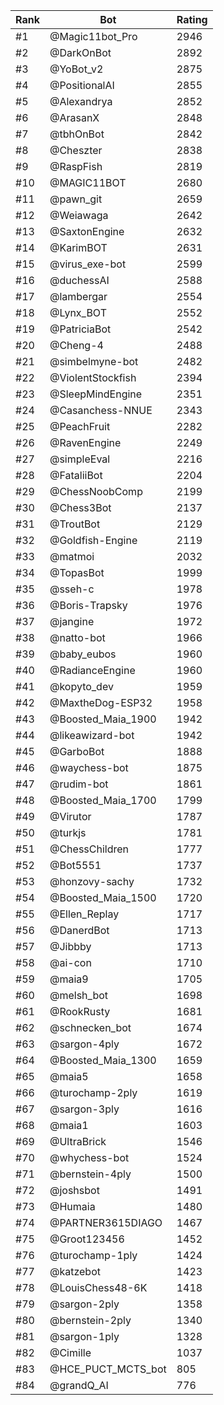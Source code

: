 Rank|Bot|Rating
---|---|---
#1|@Magic11bot_Pro|2946
#2|@DarkOnBot|2892
#3|@YoBot_v2|2875
#4|@PositionalAI|2855
#5|@Alexandrya|2852
#6|@ArasanX|2848
#7|@tbhOnBot|2842
#8|@Cheszter|2838
#9|@RaspFish|2819
#10|@MAGIC11BOT|2680
#11|@pawn_git|2659
#12|@Weiawaga|2642
#13|@SaxtonEngine|2632
#14|@KarimBOT|2631
#15|@virus_exe-bot|2599
#16|@duchessAI|2588
#17|@lambergar|2554
#18|@Lynx_BOT|2552
#19|@PatriciaBot|2542
#20|@Cheng-4|2488
#21|@simbelmyne-bot|2482
#22|@ViolentStockfish|2394
#23|@SleepMindEngine|2351
#24|@Casanchess-NNUE|2343
#25|@PeachFruit|2282
#26|@RavenEngine|2249
#27|@simpleEval|2216
#28|@FataliiBot|2204
#29|@ChessNoobComp|2199
#30|@Chess3Bot|2137
#31|@TroutBot|2129
#32|@Goldfish-Engine|2119
#33|@matmoi|2032
#34|@TopasBot|1999
#35|@sseh-c|1978
#36|@Boris-Trapsky|1976
#37|@jangine|1972
#38|@natto-bot|1966
#39|@baby_eubos|1960
#40|@RadianceEngine|1960
#41|@kopyto_dev|1959
#42|@MaxtheDog-ESP32|1958
#43|@Boosted_Maia_1900|1942
#44|@likeawizard-bot|1942
#45|@GarboBot|1888
#46|@waychess-bot|1875
#47|@rudim-bot|1861
#48|@Boosted_Maia_1700|1799
#49|@Virutor|1787
#50|@turkjs|1781
#51|@ChessChildren|1777
#52|@Bot5551|1737
#53|@honzovy-sachy|1732
#54|@Boosted_Maia_1500|1720
#55|@Ellen_Replay|1717
#56|@DanerdBot|1713
#57|@Jibbby|1713
#58|@ai-con|1710
#59|@maia9|1705
#60|@melsh_bot|1698
#61|@RookRusty|1681
#62|@schnecken_bot|1674
#63|@sargon-4ply|1672
#64|@Boosted_Maia_1300|1659
#65|@maia5|1658
#66|@turochamp-2ply|1619
#67|@sargon-3ply|1616
#68|@maia1|1603
#69|@UltraBrick|1546
#70|@whychess-bot|1524
#71|@bernstein-4ply|1500
#72|@joshsbot|1491
#73|@Humaia|1480
#74|@PARTNER3615DIAGO|1467
#75|@Groot123456|1452
#76|@turochamp-1ply|1424
#77|@katzebot|1423
#78|@LouisChess48-6K|1418
#79|@sargon-2ply|1358
#80|@bernstein-2ply|1340
#81|@sargon-1ply|1328
#82|@Cimille|1037
#83|@HCE_PUCT_MCTS_bot|805
#84|@grandQ_AI|776
